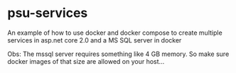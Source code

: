 # psu-services

An example of how to use docker and docker compose to create multiple services in asp.net core 2.0 and a MS SQL server in docker

Obs: The mssql server requires something like 4 GB memory. So make sure docker images of that size are allowed on your host...
